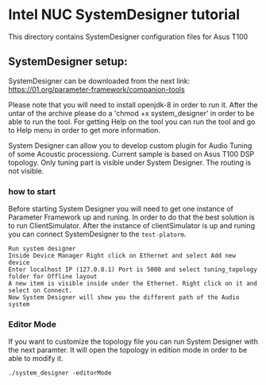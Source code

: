 # Intel NUC SystemDesigner tutorial

This directory contains SystemDesigner configuration files for Asus T100

## SystemDesigner setup:

SystemDesigner can be downloaded from the next link:
  https://01.org/parameter-framework/companion-tools

Please note that you will need to install openjdk-8 in order to run it. After the untar of the archive please do a 'chmod +x system_designer' in order to be able to run the tool.
For getting Help on the tool you can run the tool and go to Help menu in order to get more information.

System Designer can allow you to develop custom plugin for Audio Tuning of some Acoustic processiong. Current sample is based on Asus T100 DSP topology. Only tuning part is visible under System Designer. The routing is not visible.

### how to start
Before starting System Designer you will need to get one instance of Parameter Framework up and runing. In order to do that the best solution is to run ClientSimulator.
After the instance of clientSimulator is up and runing you can connect SystemDesigner to the `test-platorm`.
```
Run system designer
Inside Device Manager Right click on Ethernet and select Add new device
Enter localhost IP (127.0.0.1) Port is 5000 and select tuning_topology folder for Offline layout
A new item is visible inside under the Ethernet. Right click on it and select on Connect.
Now System Designer will show you the different path of the Audio system
```

### Editor Mode

If you want to customize the topology file you can run System Designer with the next paramter. It will open the topology in edition mode in order to be able to modify it.
```
./system_designer -editorMode
```

